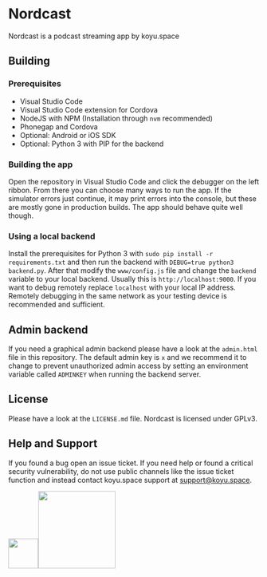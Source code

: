 # Nordcast

Nordcast is a podcast streaming app by koyu.space

## Building

### Prerequisites

- Visual Studio Code
- Visual Studio Code extension for Cordova
- NodeJS with NPM (Installation through `nvm` recommended)
- Phonegap and Cordova
- Optional: Android or iOS SDK
- Optional: Python 3 with PIP for the backend

### Building the app

Open the repository in Visual Studio Code and click the debugger on the left ribbon. From there you can choose many ways to run the app. If the simulator errors just continue, it may print errors into the console, but these are mostly gone in production builds. The app should behave quite well though.

### Using a local backend

Install the prerequisites for Python 3 with `sudo pip install -r requirements.txt` and then run the backend with `DEBUG=true python3 backend.py`. After that modify the `www/config.js` file and change the `backend` variable to your local backend. Usually this is `http://localhost:9000`. If you want to debug remotely replace `localhost` with your local IP address. Remotely debugging in the same network as your testing device is recommended and sufficient.

## Admin backend

If you need a graphical admin backend please have a look at the `admin.html` file in this repository. The default admin key is `x` and we recommend it to change to prevent unauthorized admin access by setting an environment variable called `ADMINKEY` when running the backend server.

## License

Please have a look at the `LICENSE.md` file. Nordcast is licensed under GPLv3.

## Help and Support

If you found a bug open an issue ticket. If you need help or found a critical security vulnerability, do not use public channels like the issue ticket function and instead contact koyu.space support at support@koyu.space.

<a href="https://play.google.com/store/apps/details?id=com.Sommerlichter.nordcast" target="_blank" rel="noopener noreferrer"><img src="https://play.google.com/intl/en_us/badges/images/generic/en_badge_web_generic.png" height="60"></a><a href="https://apps.apple.com/app/id1492905437" target="_blank" rel="noopener noreferrer"><img src="https://upload.wikimedia.org/wikipedia/commons/thumb/3/3c/Download_on_the_App_Store_Badge.svg/1280px-Download_on_the_App_Store_Badge.svg.png" width="155"></a>